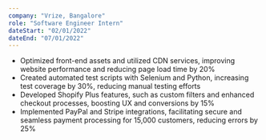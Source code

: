 ```yaml
---
company: "Vrize, Bangalore"
role: "Software Engineer Intern"
dateStart: "02/01/2022"
dateEnd: "07/01/2022"
---
```


- Optimized front-end assets and utilized CDN services, improving website performance and reducing page load time by 20%
- Created automated test scripts with Selenium and Python, increasing test coverage by 30%, reducing manual testing efforts
- Developed Shopify Plus features, such as custom filters and enhanced checkout processes, boosting UX and conversions by 15%
- Implemented PayPal and Stripe integrations, facilitating secure and seamless payment processing for 15,000 customers,
reducing errors by 25%

